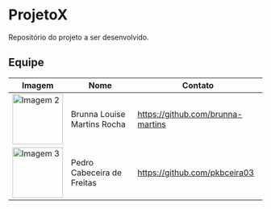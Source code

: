 # ProjetoX
Repositório do projeto a ser desenvolvido.

## Equipe
| Imagem | Nome | Contato |
| --- | --- | --- |
| <img src="https://avatars.githubusercontent.com/u/98557500?v=4" alt="Imagem 2" width="100" height="100"/> | Brunna Louise Martins Rocha | https://github.com/brunna-martins |
| <img src="https://avatars.githubusercontent.com/u/109092210?v=4" alt="Imagem 3" width="100" height="100"/> | Pedro Cabeceira de Freitas | https://github.com/pkbceira03 |
